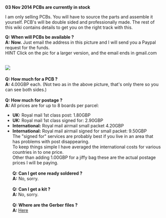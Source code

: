 **03 Nov 2014 PCBs are currently in stock**

I am only selling PCBs. You will have to source the parts and assemble it yourself. PCB's will be double sided and professionally made. The rest of this wiki contains details to get you on the right track with this.

<b>Q: When will PCBs be available ?</b><br>
<b>A:</b> <b>Now.</b> Just email the address in this picture and I will send you a Paypal request for the funds. <br>HINT Click on the pic for a larger version, and the email ends in gmail.com<br><br>

<a href='http://rc-ppm-2-spi.googlecode.com/svn/wiki/images/overview/overview_03.jpg'>
<img src='http://rc-ppm-2-spi.googlecode.com/svn/wiki/images/overview/overview_03_sml.jpg' border='0'> <a>
<br><br>
<b>Q: How much for a PCB ?</b><br>
<b>A: </b>4.00GBP each. (Not two as in the above picture, that's only there so you can see both sides.)<br>
<br>
<b>Q: How much for postage ?</b><br>
<b>A: </b>All prices are for up to 8 boards per parcel:<br>
<ul><li><b>UK:</b> Royal mail 1st class post: 1.80GBP<br>
</li><li><b>UK:</b> Royal mail 1st class signed for: 2.90GBP<br>
</li><li><b>International:</b> Royal mail airmail small packet 4.20GBP<br>
</li><li><b>International:</b> Royal mail airmail signed for small packet: 9.50GBP<br>
The "signed for" services are probably best if you live in an area that has problems with post disappearing.<br>
To keep things simple I have averaged the international costs for various countries in to one price.<br>
Other than adding 1.00GBP for a jiffy bag these are the actual postage prices I will be paying.<br>
<br>
<b>Q: Can I get one ready soldered ?</b><br>
<b>A:</b> No, sorry.<br>
<br>
<b>Q: Can I get a kit ?</b><br>
<b>A: </b>No, sorry.<br>
<br>
<b>Q: Where are the Gerber files ?</b><br>
<b>A: </b><a href='http://rc-ppm-2-spi.googlecode.com/svn/trunk/pcb/production/2013.11.09_ppm2spi_001.zip'>Here</a>
